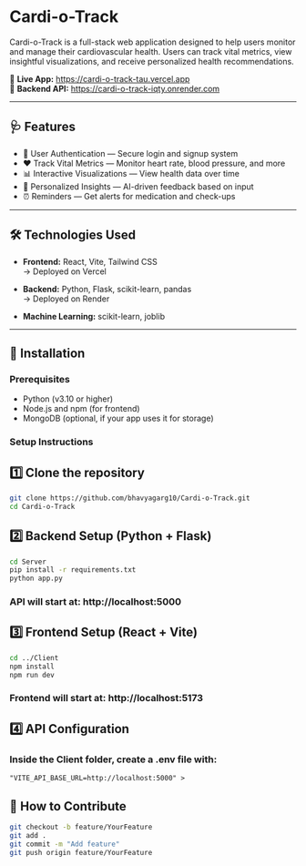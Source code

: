 # Cardi-o-Track

Cardi-o-Track is a full-stack web application designed to help users monitor and manage their cardiovascular health. Users can track vital metrics, view insightful visualizations, and receive personalized health recommendations.

🔗 **Live App:** https://cardi-o-track-tau.vercel.app  
🔗 **Backend API:** https://cardi-o-track-iqty.onrender.com

---

## 🩺 Features

- 🔐 User Authentication — Secure login and signup system  
- ❤️ Track Vital Metrics — Monitor heart rate, blood pressure, and more  
- 📊 Interactive Visualizations — View health data over time  
- 🧠 Personalized Insights — AI-driven feedback based on input  
- ⏰ Reminders — Get alerts for medication and check-ups  

---

## 🛠 Technologies Used

- **Frontend:** React, Vite, Tailwind CSS  
  → Deployed on Vercel  

- **Backend:** Python, Flask, scikit-learn, pandas  
  → Deployed on Render  

- **Machine Learning:** scikit-learn, joblib  

---

## 🚀 Installation

### Prerequisites

- Python (v3.10 or higher)  
- Node.js and npm (for frontend)  
- MongoDB (optional, if your app uses it for storage)  

### Setup Instructions

## 1️⃣ Clone the repository
```bash
git clone https://github.com/bhavyagarg10/Cardi-o-Track.git
cd Cardi-o-Track
```

## 2️⃣ Backend Setup (Python + Flask)
```bash
cd Server
pip install -r requirements.txt
python app.py
```

### API will start at: http://localhost:5000

## 3️⃣ Frontend Setup (React + Vite)
```bash
cd ../Client
npm install
npm run dev
```
### Frontend will start at: http://localhost:5173

## 4️⃣ API Configuration
### Inside the Client folder, create a .env file with:
```env
"VITE_API_BASE_URL=http://localhost:5000" >
```
## 🤝 How to Contribute
```bash
git checkout -b feature/YourFeature
git add .
git commit -m "Add feature"
git push origin feature/YourFeature
```
